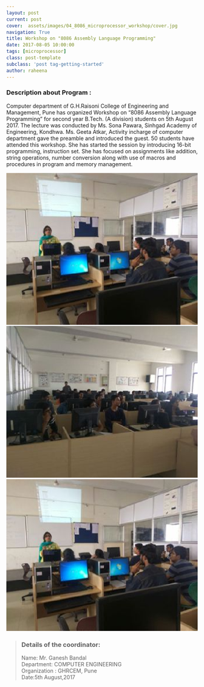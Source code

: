 ```yaml
---
layout: post
current: post
cover:  assets/images/04_8086_microprocessor_workshop/cover.jpg
navigation: True
title: Workshop on "8086 Assembly Language Programming"
date: 2017-08-05 10:00:00
tags: [microprocessor]
class: post-template
subclass: 'post tag-getting-started'
author: raheena
---
```


### Description about Program :

<p> Computer department of G.H.Raisoni College of Engineering and Management, Pune has organized Workshop on “8086 Assembly Language Programming” for second year B.Tech. (A division) students on 5th August 2017.  The lecture was conducted by Ms. Sona Pawara, Sinhgad Academy of Engineering, Kondhwa. Ms. Geeta Atkar, Activity incharge of computer department gave the preamble and introduced the guest.  50 students have attended this workshop. She has started the session by introducing 16-bit programming, instruction set. She has focused on assignments like addition, string operations, number conversion along with use of macros and procedures in program and memory management. </p>

![students attending seminar](assets/images/04_8086_microprocessor_workshop/1.png  "microprocessor_8086_1")
![students attending seminar](assets/images/04_8086_microprocessor_workshop/2.png  "microprocessor_8086_2")
![students attending seminar](assets/images/04_8086_microprocessor_workshop/3.png  "microprocessor_8086_3")

> ### Details of the coordinator: <br>
> Name: Mr. Ganesh Bandal <br>
> Department: COMPUTER ENGINEERING <br>
> Organization : GHRCEM, Pune <br>
> Date:5th August,2017

